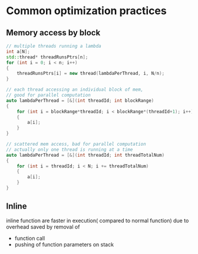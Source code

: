 # Common optimization practices

## Memory access by block 

```cpp
// multiple threads running a lambda
int a[N];
std::thread* threadRunsPtrs[n];
for (int i = 0; i < n; i++)
{
    threadRunsPtrs[i] = new thread(lambdaPerThread, i, N/n);
}

// each thread accessing an individual block of mem,
// good for parallel computation
auto lambdaPerThread = [&](int threadId; int blockRange)
{
    for (int i = blockRange*threadId; i < blockRange*(threadId+1); i++)
    {
        a[i];
    }
}

// scattered mem access, bad for parallel computation
// actually only one thread is running at a time
auto lambdaPerThread = [&](int threadId; int threadTotalNum)
{
    for (int i = threadId; i < N; i += threadTotalNum)
    {
        a[i];
    }
}
```

## Inline

inline function are faster in execution( compared to normal function) due to overhead saved by removal of
* function call
* pushing of function parameters on stack